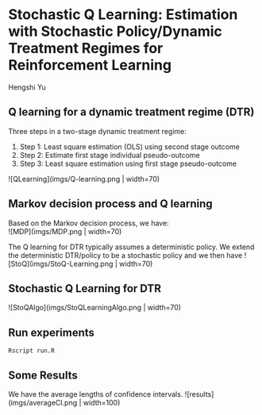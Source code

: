 
# Stochastic Q Learning: Estimation with Stochastic Policy/Dynamic Treatment Regimes for Reinforcement Learning
Hengshi Yu


## Q learning for a dynamic treatment regime (DTR)

Three steps in a two-stage dynamic treatment regime:
1. Step 1: Least square estimation (OLS) using second stage outcome
2. Step 2: Estimate first stage individual pseudo-outcome
3. Step 3: Least square estimation using first stage pseudo-outcome 

![QLearning](imgs/Q-learning.png | width=70)

## Markov decision process and Q learning
Based on the Markov decision process, we have:  
![MDP](imgs/MDP.png | width=70)

The Q learning for DTR typically assumes a deterministic policy. We extend the deterministic DTR/policy to be a stochastic policy and we then have
![StoQ](imgs/StoQ-Learning.png | width=70)

## Stochastic Q Learning for DTR

![StoQAlgo](imgs/StoQLearningAlgo.png | width=70)


## Run experiments
```
Rscript run.R
```

## Some Results
We have the average lengths of confidence intervals.
![results](imgs/averageCI.png | width=100)